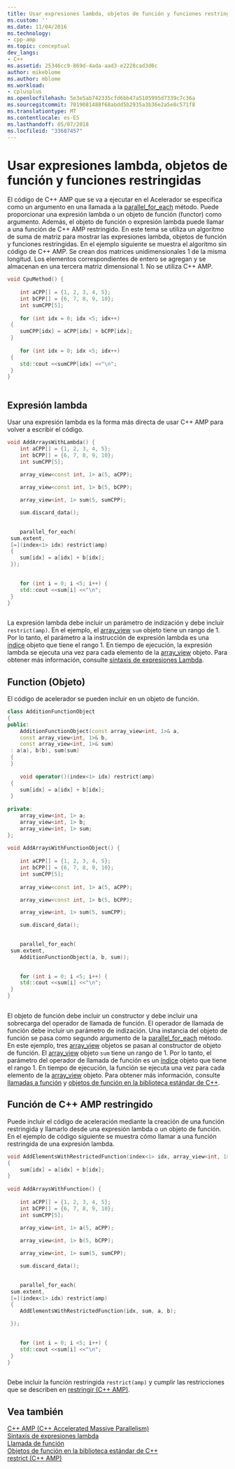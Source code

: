 ```yaml
---
title: Usar expresiones lambda, objetos de función y funciones restringidas | Documentos de Microsoft
ms.custom: ''
ms.date: 11/04/2016
ms.technology:
- cpp-amp
ms.topic: conceptual
dev_langs:
- C++
ms.assetid: 25346cc9-869d-4ada-aad3-e2228cad3d6c
author: mikeblome
ms.author: mblome
ms.workload:
- cplusplus
ms.openlocfilehash: 5e3e5ab742335cfd6bb47a5105995d7339c7c36a
ms.sourcegitcommit: 7019081488f68abdd5b2935a3b36e2a5e8c571f8
ms.translationtype: MT
ms.contentlocale: es-ES
ms.lasthandoff: 05/07/2018
ms.locfileid: "33687457"
---
```

# <a name="using-lambdas-function-objects-and-restricted-functions"></a>Usar expresiones lambda, objetos de función y funciones restringidas
El código de C++ AMP que se va a ejecutar en el Acelerador se especifica como un argumento en una llamada a la [parallel_for_each](reference/concurrency-namespace-functions-amp.md#parallel_for_each) método. Puede proporcionar una expresión lambda o un objeto de función (functor) como argumento. Además, el objeto de función o expresión lambda puede llamar a una función de C++ AMP restringido. En este tema se utiliza un algoritmo de suma de matriz para mostrar las expresiones lambda, objetos de función y funciones restringidas. En el ejemplo siguiente se muestra el algoritmo sin código de C++ AMP. Se crean dos matrices unidimensionales 1 de la misma longitud. Los elementos correspondientes de entero se agregan y se almacenan en una tercera matriz dimensional 1. No se utiliza C++ AMP.  
  
```cpp  
void CpuMethod() {  
 
    int aCPP[] = {1, 2, 3, 4, 5};  
    int bCPP[] = {6, 7, 8, 9, 10};  
    int sumCPP[5];  
 
    for (int idx = 0; idx <5; idx++)  
 {  
    sumCPP[idx] = aCPP[idx] + bCPP[idx];  
 }  
 
    for (int idx = 0; idx <5; idx++)  
 {  
    std::cout <<sumCPP[idx] <<"\n";  
 }  
}  
 
```  
  
## <a name="lambda-expression"></a>Expresión lambda  
 Usar una expresión lambda es la forma más directa de usar C++ AMP para volver a escribir el código.  
  
```cpp  
void AddArraysWithLambda() {  
    int aCPP[] = {1, 2, 3, 4, 5};  
    int bCPP[] = {6, 7, 8, 9, 10};  
    int sumCPP[5];  
 
    array_view<const int, 1> a(5, aCPP);

    array_view<const int, 1> b(5, bCPP);

    array_view<int, 1> sum(5, sumCPP);

    sum.discard_data();

 
    parallel_for_each(
 sum.extent, 
 [=](index<1> idx) restrict(amp)  
 {  
    sum[idx] = a[idx] + b[idx];  
 });

 
    for (int i = 0; i <5; i++) {  
    std::cout <<sum[i] <<"\n";  
 }  
}  
 
```  
  
 La expresión lambda debe incluir un parámetro de indización y debe incluir `restrict(amp)`. En el ejemplo, el [array_view](../../parallel/amp/reference/array-view-class.md) `sum` objeto tiene un rango de 1. Por lo tanto, el parámetro a la instrucción de expresión lambda es una [índice](../../parallel/amp/reference/index-class.md) objeto que tiene el rango 1. En tiempo de ejecución, la expresión lambda se ejecuta una vez para cada elemento de la [array_view](../../parallel/amp/reference/array-view-class.md) objeto. Para obtener más información, consulte [sintaxis de expresiones Lambda](../../cpp/lambda-expression-syntax.md).  
  
## <a name="function-object"></a>Function (Objeto)  
 El código de acelerador se pueden incluir en un objeto de función.  
  
```cpp  
class AdditionFunctionObject  
{  
public:  
    AdditionFunctionObject(const array_view<int, 1>& a,  
    const array_view<int, 1>& b,  
    const array_view<int, 1>& sum)  
 : a(a), b(b), sum(sum)  
 {  
 }  
 
    void operator()(index<1> idx) restrict(amp)  
 {  
    sum[idx] = a[idx] + b[idx];  
 }  
 
private:  
    array_view<int, 1> a;  
    array_view<int, 1> b;  
    array_view<int, 1> sum;  
};  
 
void AddArraysWithFunctionObject() {  
 
    int aCPP[] = {1, 2, 3, 4, 5};  
    int bCPP[] = {6, 7, 8, 9, 10};  
    int sumCPP[5];  
 
    array_view<const int, 1> a(5, aCPP);

    array_view<const int, 1> b(5, bCPP);

    array_view<int, 1> sum(5, sumCPP);

    sum.discard_data();

 
    parallel_for_each(
 sum.extent, 
    AdditionFunctionObject(a, b, sum));

 
    for (int i = 0; i <5; i++) {  
    std::cout <<sum[i] <<"\n";  
 }  
}  
 
```  

 El objeto de función debe incluir un constructor y debe incluir una sobrecarga del operador de llamada de función. El operador de llamada de función debe incluir un parámetro de indización. Una instancia del objeto de función se pasa como segundo argumento de la [parallel_for_each](reference/concurrency-namespace-functions-amp.md#parallel_for_each) método. En este ejemplo, tres [array_view](../../parallel/amp/reference/array-view-class.md) objetos se pasan al constructor de objeto de función. El [array_view](../../parallel/amp/reference/array-view-class.md) objeto `sum` tiene un rango de 1. Por lo tanto, el parámetro del operador de llamada de función es un [índice](../../parallel/amp/reference/index-class.md) objeto que tiene el rango 1. En tiempo de ejecución, la función se ejecuta una vez para cada elemento de la [array_view](../../parallel/amp/reference/array-view-class.md) objeto. Para obtener más información, consulte [llamadas a función](../../cpp/function-call-cpp.md) y [objetos de función en la biblioteca estándar de C++](../../standard-library/function-objects-in-the-stl.md).  
  
## <a name="c-amp-restricted-function"></a>Función de C++ AMP restringido  
 Puede incluir el código de aceleración mediante la creación de una función restringida y llamarlo desde una expresión lambda o un objeto de función. En el ejemplo de código siguiente se muestra cómo llamar a una función restringida de una expresión lambda.  
  
```cpp  
void AddElementsWithRestrictedFunction(index<1> idx, array_view<int, 1> sum, array_view<int, 1> a, array_view<int, 1> b) restrict(amp)  
{  
    sum[idx] = a[idx] + b[idx];  
}  
 
void AddArraysWithFunction() {  
 
    int aCPP[] = {1, 2, 3, 4, 5};  
    int bCPP[] = {6, 7, 8, 9, 10};  
    int sumCPP[5];  
 
    array_view<int, 1> a(5, aCPP);

    array_view<int, 1> b(5, bCPP);

    array_view<int, 1> sum(5, sumCPP);

    sum.discard_data();

 
    parallel_for_each(
 sum.extent, 
 [=](index<1> idx) restrict(amp)  
 {  
    AddElementsWithRestrictedFunction(idx, sum, a, b);

 });

 
    for (int i = 0; i <5; i++) {  
    std::cout <<sum[i] <<"\n";  
 }  
}  
 
```  
  
 Debe incluir la función restringida `restrict(amp)` y cumplir las restricciones que se describen en [restringir (C++ AMP)](../../cpp/restrict-cpp-amp.md).  
  
## <a name="see-also"></a>Vea también  
 [C++ AMP (C++ Accelerated Massive Parallelism)](../../parallel/amp/cpp-amp-cpp-accelerated-massive-parallelism.md)   
 [Sintaxis de expresiones lambda](../../cpp/lambda-expression-syntax.md)   
 [Llamada de función](../../cpp/function-call-cpp.md)   
 [Objetos de función en la biblioteca estándar de C++](../../standard-library/function-objects-in-the-stl.md)   
 [restrict (C++ AMP)](../../cpp/restrict-cpp-amp.md)

